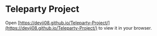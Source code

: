# Teleparty Project

Open [https://devji08.github.io/Teleparty-Project/](https://devji08.github.io/Teleparty-Project/) to view it in your browser.
